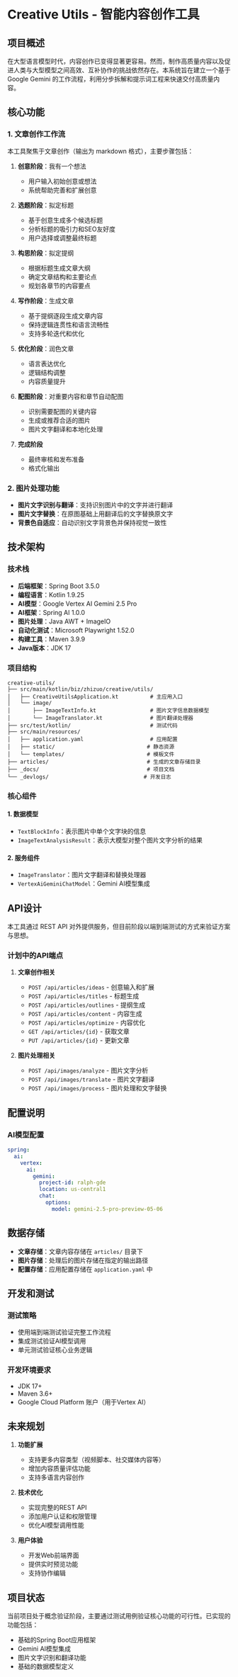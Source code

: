 # Creative Utils - 智能内容创作工具

## 项目概述

在大型语言模型时代，内容创作已变得显著更容易。然而，制作高质量内容以及促进人类与大型模型之间高效、互补协作的挑战依然存在。本系统旨在建立一个基于 Google Gemini 的工作流程，利用分步拆解和提示词工程来快速交付高质量内容。

## 核心功能

### 1. 文章创作工作流

本工具聚焦于文章创作（输出为 markdown 格式），主要步骤包括：

1. **创意阶段**：我有一个想法
   - 用户输入初始创意或想法
   - 系统帮助完善和扩展创意

2. **选题阶段**：拟定标题
   - 基于创意生成多个候选标题
   - 分析标题的吸引力和SEO友好度
   - 用户选择或调整最终标题

3. **构思阶段**：拟定提纲
   - 根据标题生成文章大纲
   - 确定文章结构和主要论点
   - 规划各章节的内容要点

4. **写作阶段**：生成文章
   - 基于提纲逐段生成文章内容
   - 保持逻辑连贯性和语言流畅性
   - 支持多轮迭代和优化

5. **优化阶段**：润色文章
   - 语言表达优化
   - 逻辑结构调整
   - 内容质量提升

6. **配图阶段**：对重要内容和章节自动配图
   - 识别需要配图的关键内容
   - 生成或推荐合适的图片
   - 图片文字翻译和本地化处理

7. **完成阶段**
   - 最终审核和发布准备
   - 格式化输出

### 2. 图片处理功能

- **图片文字识别与翻译**：支持识别图片中的文字并进行翻译
- **图片文字替换**：在原图基础上用翻译后的文字替换原文字
- **背景色自适应**：自动识别文字背景色并保持视觉一致性

## 技术架构

### 技术栈
- **后端框架**：Spring Boot 3.5.0
- **编程语言**：Kotlin 1.9.25
- **AI模型**：Google Vertex AI Gemini 2.5 Pro
- **AI框架**：Spring AI 1.0.0
- **图片处理**：Java AWT + ImageIO
- **自动化测试**：Microsoft Playwright 1.52.0
- **构建工具**：Maven 3.9.9
- **Java版本**：JDK 17

### 项目结构
```
creative-utils/
├── src/main/kotlin/biz/zhizuo/creative/utils/
│   ├── CreativeUtilsApplication.kt          # 主应用入口
│   └── image/
│       ├── ImageTextInfo.kt                 # 图片文字信息数据模型
│       └── ImageTranslator.kt               # 图片翻译处理器
├── src/test/kotlin/                         # 测试代码
├── src/main/resources/
│   ├── application.yaml                     # 应用配置
│   ├── static/                             # 静态资源
│   └── templates/                          # 模板文件
├── articles/                               # 生成的文章存储目录
├── _docs/                                  # 项目文档
└── _devlogs/                              # 开发日志
```

### 核心组件

#### 1. 数据模型
- `TextBlockInfo`：表示图片中单个文字块的信息
- `ImageTextAnalysisResult`：表示大模型对整个图片文字分析的结果

#### 2. 服务组件
- `ImageTranslator`：图片文字翻译和替换处理器
- `VertexAiGeminiChatModel`：Gemini AI模型集成

## API设计

本工具通过 REST API 对外提供服务，但目前阶段以端到端测试的方式来验证方案与思想。

### 计划中的API端点

1. **文章创作相关**
   - `POST /api/articles/ideas` - 创意输入和扩展
   - `POST /api/articles/titles` - 标题生成
   - `POST /api/articles/outlines` - 提纲生成
   - `POST /api/articles/content` - 内容生成
   - `POST /api/articles/optimize` - 内容优化
   - `GET /api/articles/{id}` - 获取文章
   - `PUT /api/articles/{id}` - 更新文章

2. **图片处理相关**
   - `POST /api/images/analyze` - 图片文字分析
   - `POST /api/images/translate` - 图片文字翻译
   - `POST /api/images/process` - 图片处理和文字替换

## 配置说明

### AI模型配置
```yaml
spring:
  ai:
    vertex:
      ai:
        gemini:
          project-id: ralph-gde
          location: us-central1
          chat:
            options:
              model: gemini-2.5-pro-preview-05-06
```

## 数据存储

- **文章存储**：文章内容存储在 `articles/` 目录下
- **图片存储**：处理后的图片存储在指定的输出路径
- **配置存储**：应用配置存储在 `application.yaml` 中

## 开发和测试

### 测试策略
- 使用端到端测试验证完整工作流程
- 集成测试验证AI模型调用
- 单元测试验证核心业务逻辑

### 开发环境要求
- JDK 17+
- Maven 3.6+
- Google Cloud Platform 账户（用于Vertex AI）

## 未来规划

1. **功能扩展**
   - 支持更多内容类型（视频脚本、社交媒体内容等）
   - 增加内容质量评估功能
   - 支持多语言内容创作

2. **技术优化**
   - 实现完整的REST API
   - 添加用户认证和权限管理
   - 优化AI模型调用性能

3. **用户体验**
   - 开发Web前端界面
   - 提供实时预览功能
   - 支持协作编辑

## 项目状态

当前项目处于概念验证阶段，主要通过测试用例验证核心功能的可行性。已实现的功能包括：
- 基础的Spring Boot应用框架
- Gemini AI模型集成
- 图片文字识别和翻译功能
- 基础的数据模型定义
